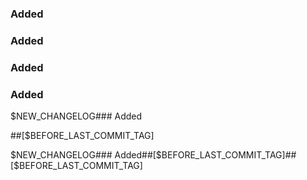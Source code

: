 ### Added

### Added

### Added

### Added

$NEW_CHANGELOG### Added

##[$BEFORE_LAST_COMMIT_TAG]

$NEW_CHANGELOG### Added##[$BEFORE_LAST_COMMIT_TAG]##[$BEFORE_LAST_COMMIT_TAG]
